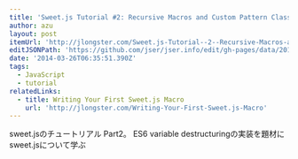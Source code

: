 ```yaml
---
title: 'Sweet.js Tutorial #2: Recursive Macros and Custom Pattern Classes'
author: azu
layout: post
itemUrl: 'http://jlongster.com/Sweet.js-Tutorial--2--Recursive-Macros-and-Custom-Pattern-Classes'
editJSONPath: 'https://github.com/jser/jser.info/edit/gh-pages/data/2014/03/index.json'
date: '2014-03-26T06:35:51.390Z'
tags:
  - JavaScript
  - tutorial
relatedLinks:
  - title: Writing Your First Sweet.js Macro
    url: 'http://jlongster.com/Writing-Your-First-Sweet.js-Macro'
---
```

sweet.jsのチュートリアル Part2。
ES6 variable destructuringの実装を題材にsweet.jsについて学ぶ
